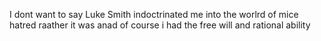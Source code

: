 I dont want to say Luke Smith indoctrinated me into the worlrd of mice hatred raather it was anad of course i had the free will and rational ability


